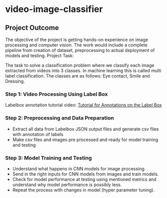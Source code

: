 # video-image-classifier

## Project Outcome

The objective of the project is getting hands-on experience on image processing and computer vision. The work would include a complete pipeline from creation of dataset, preprocessing to actual deployment of models and testing.
Project Task:

The task to solve a classification problem where we classify each image extracted from videos into 3 classes. In machine learning this is called multi label classification. The classes are as follows: Eye contact, Smile and Dressing.

### Step 1: Video Processing Using Label Box

Labelbox annotation tutorial video: [Tutorial for Annotations on the Label Box](https://www.loom.com/share/d4b2dafb3d0540f3978b94041fa7eac4?sid=1d2f0a3e-c1ef-45db-9a58-11d46f81f0e8)

### Step 2: Preprocessing and Data Preparation

- Extract all data from Labelbox JSON output files and generate csv files with annotation of labels
- Make csv files and images pre processed and ready for model training and testing

### Step 3: Model Training and Testing

- Understand what happens in CNN models for image processing.
- Send in the right inputs for CNN models from images and train models.
- Check for model performance at testing using mentioned metrics and understand why model performance is possibly less.
- Repeat the process with changes in model (hyper parameter tuning).

